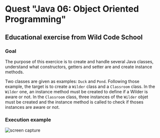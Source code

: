 # Quest "Java 06: Object Oriented Programming"

## Educational exercise from Wild Code School

### Goal

The purpose of this exercice is to create and handle several Java classes, understand what constructors, getters and setter are and create instance methods.

Two classes are given as examples: <code>Duck</code> and <code>Pond</code>. Following those example, the target is to create a <code>Wilder</code> class and a
<code>Classroom</code> class. In the <code>Wilder</code> one, an instance method must be created to define if a Wilder is aware or not. In the 
<code>Classroom</code> class, three instances of the <code>Wilder</code> objet must be created and the instance method is called to check if thoses instances are
aware or not.

### Execution example

![screen capture](https://github.com/0reldev/quest-security-xss-basics-prevent/blob/master/screen%20capture.png)
